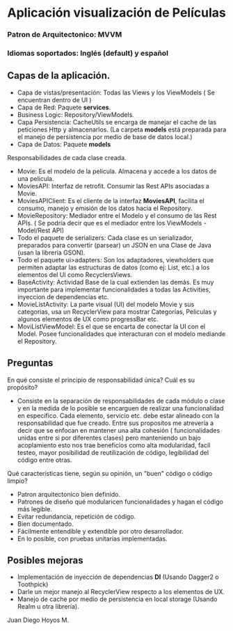 # Aplicación visualización de Películas



### Patron de Arquitectonico: MVVM



### Idiomas soportados: Inglés (default) y español



## Capas de la aplicación.

- Capa de vistas/presentación: Todas las Views y los ViewModels ( Se encuentran dentro de UI )
- Capa de Red: Paquete **services**.
- Business Logic: Repository/ViewModels.
- Capa Persistencia: CacheUtils se encarga de manejar el cache de las peticiones Http y almacenarlos. (La carpeta **models** está preparada para el manejo de persistencia por medio de base de datos local.)
- Capa de Datos: Paquete **models**



Responsabilidades de cada clase creada.

- Movie: Es el modelo de la película. Almacena y accede a los datos de una pelicula.
- MoviesAPI: Interfaz de retrofit. Consumir las Rest APIs asociadas a Movie.
- MoviesAPIClient: Es el cliente de la interfaz **MoviesAPI**, facilita el consumo, manejo y emisión de los datos hacia el Repository.
- MovieRepository: Mediador entre el Modelo y el consumo de las Rest APIs. ( Se podría decir que es el mediador entre los ViewModels - Model/Rest API)
- Todo el paquete de serializers: Cada clase es un serializador, preparados para convertir (parsear) un JSON en una Clase de Java (usan la libreria GSON).
- Todo el paquete ui>adapters: Son los adaptadores, viewholders que permiten adaptar las estructuras de datos  (como ej: List, etc.) a los elementos del UI como RecyclersViews.
- BaseActivity: Actividad Base de la cual extienden las demás. Es muy importante para implementar funcionalidades a todas las Activities, inyeccion de dependencias etc.
- MovieListActivity: La parte visual (UI) del modelo Movie y sus categorias, usa un RecyclerView para mostrar Categorías, Peliculas y algunos elementos de UX como progressBar etc.
- MoviListViewModel: Es el que se encarta de conectar la UI con el Model. Posee funcionalidades que interacturan con el modelo mediande el Repository.



## Preguntas

En qué consiste el principio de responsabilidad única? Cuál es su propósito?

- Consiste en la separación de responsabilidades de cada módulo o clase y en la medida de lo posible se encarguen de realizar una funcionalidad en especifico. Cada elemento, servicio etc. debe estar alineado con la responsabilidad que fue creado. Entre sus propositos me atrevería a decir que se enfocan en mantener una alta cohesión (  funcionalidades unidas entre si por diferentes clases)  pero manteniendo un bajo acoplamiento esto nos trae beneficios como alta modularidad, facil testeo, mayor posibilidad de reutilización de código, legibilidad del código entre otras.

Qué características tiene, según su opinión, un "buen" código o código limpio?

- Patron arquitectonico bien definido.
- Patrones de diseño qué modularicen funcionalidades y hagan el código más legible.
- Evitar redundancia, repetición de código.
- Bien documentado.
- Fácilmente entendible y extendible por otro desarrollador.
- En lo posible, con pruebas unitarias implementadas.



## Posibles mejoras

- Implementación de inyección de dependencias **DI** (Usando Dagger2 o Toothpick)
- Darle un mejor manejo al RecyclerView respecto a los elementos de UX.
- Manejo de cache por medio de persistencia en local storage (Usando Realm u otra librería).





Juan Diego Hoyos M.